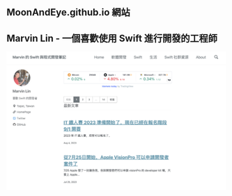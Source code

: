 ## MoonAndEye.github.io 網站

## Marvin Lin - 一個喜歡使用 Swift 進行開發的工程師

[![網站的圖片](./assets/landing.png)](https://moonandeye.github.io/)